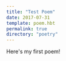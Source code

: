 ```yaml
---
title: "Test Poem"
date: 2017-07-31
template: poem.hbt
permalink: true
directory: "poetry"
---
```

Here's my first poem!